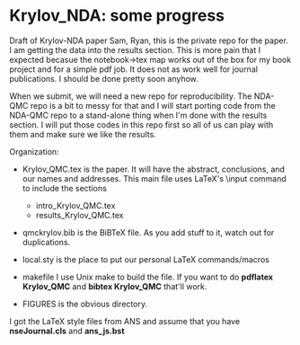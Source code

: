 # Krylov_NDA: some progress
Draft of Krylov-NDA paper
Sam, Ryan, this is the private repo for the paper. I am getting the data into the results section. This is more pain that I expected becasue the notebook->tex map
works out of the box for my book project and for a simple pdf job. It does not as work well for journal publications. I should be done pretty soon anyhow.

When we submit, we will need a new repo for reproducibility. The NDA-QMC repo is a bit to messy for that and I will start porting code from the NDA-QMC repo to
a stand-alone thing when I'm done with the results section. I will put those codes in this repo first so all of us can play with them and make sure we like the
results.

Organization: 

- Krylov_QMC.tex is the paper. It will have the abstract, conclusions, and our names and addresses. This main file uses LaTeX's \input command to include the sections

  - intro_Krylov_QMC.tex
  - results_Krylov_QMC.tex
  
- qmckrylov.bib is the BiBTeX file. As you add stuff to it, watch out for duplications.
- local.sty is the place to put our personal LaTeX commands/macros

- makefile I use Unix make to build the file. If you want to do __pdflatex Krylov_QMC__ and __bibtex Krylov_QMC__ that'll work.

- FIGURES is the obvious directory. 

I got the LaTeX style files from ANS and assume that you have __nseJournal.cls__ and __ans_js.bst__
  
